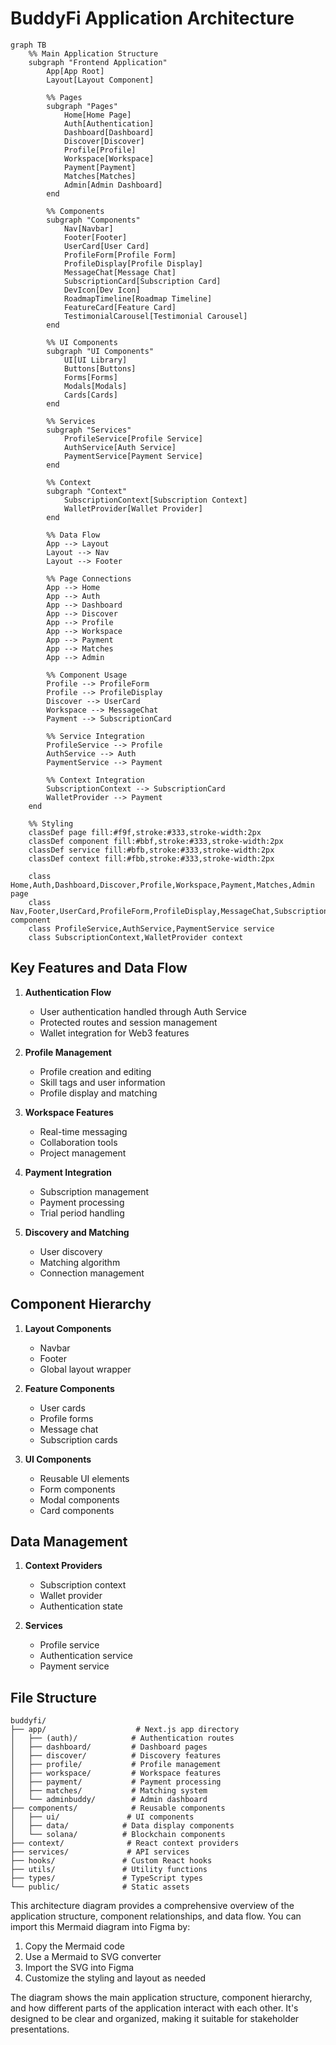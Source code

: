 # BuddyFi Application Architecture

```mermaid
graph TB
    %% Main Application Structure
    subgraph "Frontend Application"
        App[App Root]
        Layout[Layout Component]
        
        %% Pages
        subgraph "Pages"
            Home[Home Page]
            Auth[Authentication]
            Dashboard[Dashboard]
            Discover[Discover]
            Profile[Profile]
            Workspace[Workspace]
            Payment[Payment]
            Matches[Matches]
            Admin[Admin Dashboard]
        end
        
        %% Components
        subgraph "Components"
            Nav[Navbar]
            Footer[Footer]
            UserCard[User Card]
            ProfileForm[Profile Form]
            ProfileDisplay[Profile Display]
            MessageChat[Message Chat]
            SubscriptionCard[Subscription Card]
            DevIcon[Dev Icon]
            RoadmapTimeline[Roadmap Timeline]
            FeatureCard[Feature Card]
            TestimonialCarousel[Testimonial Carousel]
        end
        
        %% UI Components
        subgraph "UI Components"
            UI[UI Library]
            Buttons[Buttons]
            Forms[Forms]
            Modals[Modals]
            Cards[Cards]
        end
        
        %% Services
        subgraph "Services"
            ProfileService[Profile Service]
            AuthService[Auth Service]
            PaymentService[Payment Service]
        end
        
        %% Context
        subgraph "Context"
            SubscriptionContext[Subscription Context]
            WalletProvider[Wallet Provider]
        end
        
        %% Data Flow
        App --> Layout
        Layout --> Nav
        Layout --> Footer
        
        %% Page Connections
        App --> Home
        App --> Auth
        App --> Dashboard
        App --> Discover
        App --> Profile
        App --> Workspace
        App --> Payment
        App --> Matches
        App --> Admin
        
        %% Component Usage
        Profile --> ProfileForm
        Profile --> ProfileDisplay
        Discover --> UserCard
        Workspace --> MessageChat
        Payment --> SubscriptionCard
        
        %% Service Integration
        ProfileService --> Profile
        AuthService --> Auth
        PaymentService --> Payment
        
        %% Context Integration
        SubscriptionContext --> SubscriptionCard
        WalletProvider --> Payment
    end
    
    %% Styling
    classDef page fill:#f9f,stroke:#333,stroke-width:2px
    classDef component fill:#bbf,stroke:#333,stroke-width:2px
    classDef service fill:#bfb,stroke:#333,stroke-width:2px
    classDef context fill:#fbb,stroke:#333,stroke-width:2px
    
    class Home,Auth,Dashboard,Discover,Profile,Workspace,Payment,Matches,Admin page
    class Nav,Footer,UserCard,ProfileForm,ProfileDisplay,MessageChat,SubscriptionCard,DevIcon,RoadmapTimeline,FeatureCard,TestimonialCarousel component
    class ProfileService,AuthService,PaymentService service
    class SubscriptionContext,WalletProvider context
```

## Key Features and Data Flow

1. **Authentication Flow**
   - User authentication handled through Auth Service
   - Protected routes and session management
   - Wallet integration for Web3 features

2. **Profile Management**
   - Profile creation and editing
   - Skill tags and user information
   - Profile display and matching

3. **Workspace Features**
   - Real-time messaging
   - Collaboration tools
   - Project management

4. **Payment Integration**
   - Subscription management
   - Payment processing
   - Trial period handling

5. **Discovery and Matching**
   - User discovery
   - Matching algorithm
   - Connection management

## Component Hierarchy

1. **Layout Components**
   - Navbar
   - Footer
   - Global layout wrapper

2. **Feature Components**
   - User cards
   - Profile forms
   - Message chat
   - Subscription cards

3. **UI Components**
   - Reusable UI elements
   - Form components
   - Modal components
   - Card components

## Data Management

1. **Context Providers**
   - Subscription context
   - Wallet provider
   - Authentication state

2. **Services**
   - Profile service
   - Authentication service
   - Payment service

## File Structure

```
buddyfi/
├── app/                    # Next.js app directory
│   ├── (auth)/            # Authentication routes
│   ├── dashboard/         # Dashboard pages
│   ├── discover/          # Discovery features
│   ├── profile/           # Profile management
│   ├── workspace/         # Workspace features
│   ├── payment/           # Payment processing
│   ├── matches/           # Matching system
│   └── adminbuddy/        # Admin dashboard
├── components/            # Reusable components
│   ├── ui/               # UI components
│   ├── data/            # Data display components
│   └── solana/          # Blockchain components
├── context/              # React context providers
├── services/             # API services
├── hooks/               # Custom React hooks
├── utils/               # Utility functions
├── types/               # TypeScript types
└── public/              # Static assets
```

This architecture diagram provides a comprehensive overview of the application structure, component relationships, and data flow. You can import this Mermaid diagram into Figma by:

1. Copy the Mermaid code
2. Use a Mermaid to SVG converter
3. Import the SVG into Figma
4. Customize the styling and layout as needed

The diagram shows the main application structure, component hierarchy, and how different parts of the application interact with each other. It's designed to be clear and organized, making it suitable for stakeholder presentations. 